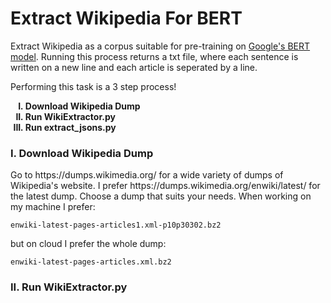 # Extract Wikipedia For BERT

Extract Wikipedia as a corpus suitable for pre-training on [Google's BERT model](https://github.com/google-research/bert). 
Running this process returns a txt file, where each sentence is written on a new line and each article is seperated by a line. 

Performing this task is a 3 step process! 
<ol type="I">
    <b>
    <li> Download Wikipedia Dump </li>
    <li> Run WikiExtractor.py </li>
    <li> Run extract_jsons.py </li>
    </b>
</ol>


<h3> I. Download Wikipedia Dump  </h3>
Go to https://dumps.wikimedia.org/ for a wide variety of dumps of Wikipedia's website. I prefer 
https://dumps.wikimedia.org/enwiki/latest/ for the latest dump. Choose a dump that suits your needs.
When working on my machine I prefer:

```
enwiki-latest-pages-articles1.xml-p10p30302.bz2 
```

but on cloud I prefer the whole dump: 

```
enwiki-latest-pages-articles.xml.bz2 
```

<h3> II. Run WikiExtractor.py </h3>
